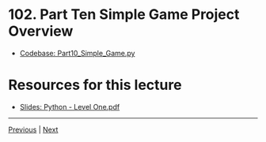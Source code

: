# 102. Part Ten Simple Game Project Overview

-   [Codebase: Part10_Simple_Game.py](../../codebase/python-django/Python_Level_One/Part10_Simple_Game.py)

#  Resources for this lecture


-   [Slides: Python - Level One.pdf](https://python-ds.s3.us-west-1.amazonaws.com/Python-and-Django-Full-Stack-Web-Developer-Bootcamp/Resources/Python+-+Level+One.pdf)


---

[Previous](./101_Function-Exercises-Solutions.md) | [Next](./103_Simple-Game-Project-Solutions.md)